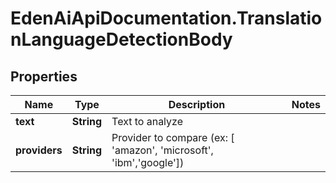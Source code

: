 # EdenAiApiDocumentation.TranslationLanguageDetectionBody

## Properties
Name | Type | Description | Notes
------------ | ------------- | ------------- | -------------
**text** | **String** | Text to analyze | 
**providers** | **String** | Provider to compare (ex: [ &#x27;amazon&#x27;, &#x27;microsoft&#x27;, &#x27;ibm&#x27;,&#x27;google&#x27;]) | 
